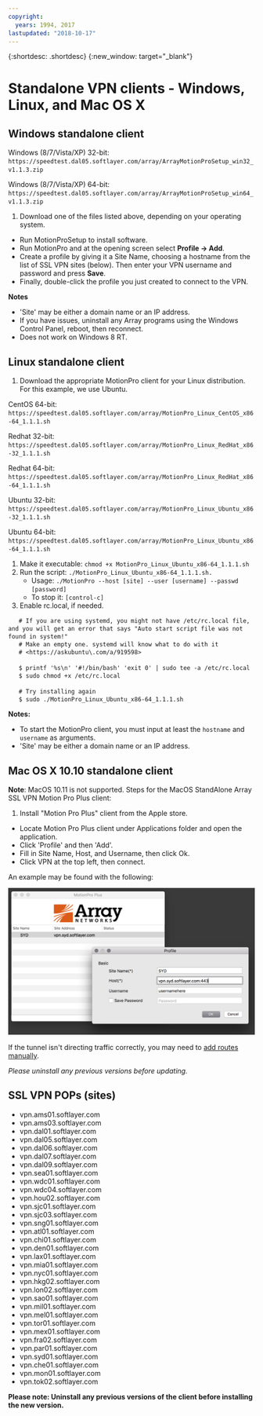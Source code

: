 ```yaml
---
copyright:
  years: 1994, 2017
lastupdated: "2018-10-17"
---
```


{:shortdesc: .shortdesc}
{:new_window: target="_blank"}

# Standalone VPN clients - Windows, Linux, and Mac OS X

## Windows standalone client

Windows (8/7/Vista/XP) 32-bit:  `https://speedtest.dal05.softlayer.com/array/ArrayMotionProSetup_win32_v1.1.3.zip`

Windows (8/7/Vista/XP) 64-bit:  `https://speedtest.dal05.softlayer.com/array/ArrayMotionProSetup_win64_v1.1.3.zip`

1. Download one of the files listed above, depending on your operating system.
* Run MotionProSetup to install software.
* Run MotionPro and at the opening screen select **Profile -> Add**.
* Create a profile by giving it a Site Name, choosing a hostname from the list of SSL VPN sites (below). Then enter your VPN username and password and press **Save**.
* Finally, double-click the profile you just created to connect to the VPN.

**Notes**
 * 'Site' may be either a domain name or an IP address.
 * If you have issues, uninstall any Array programs using the Windows Control Panel, reboot, then reconnect.
 * Does not work on Windows 8 RT.

## Linux standalone client

1. Download the appropriate MotionPro client for your Linux distribution. For this example, we use Ubuntu.

CentOS 64-bit: `https://speedtest.dal05.softlayer.com/array/MotionPro_Linux_CentOS_x86-64_1.1.1.sh`

Redhat 32-bit: `https://speedtest.dal05.softlayer.com/array/MotionPro_Linux_RedHat_x86-32_1.1.1.sh`

Redhat 64-bit: `https://speedtest.dal05.softlayer.com/array/MotionPro_Linux_RedHat_x86-64_1.1.1.sh`

Ubuntu 32-bit: `https://speedtest.dal05.softlayer.com/array/MotionPro_Linux_Ubuntu_x86-32_1.1.1.sh`

Ubuntu 64-bit: `https://speedtest.dal05.softlayer.com/array/MotionPro_Linux_Ubuntu_x86-64_1.1.1.sh`


1. Make it executable: `chmod +x MotionPro_Linux_Ubuntu_x86-64_1.1.1.sh`
1. Run the script:  `./MotionPro_Linux_Ubuntu_x86-64_1.1.1.sh.`
   * Usage:  `./MotionPro --host [site] --user [username] --passwd [password]`
   * To stop it:  `[control-c]`
1. Enable rc.local, if needed.
    
  ```
     # If you are using systemd, you might not have /etc/rc.local file, and you will get an error that says "Auto start script file was not found in system!"
     # Make an empty one. systemd will know what to do with it
     # <https://askubuntu\.com/a/919598>

     $ printf '%s\n' '#!/bin/bash' 'exit 0' | sudo tee -a /etc/rc.local
     $ sudo chmod +x /etc/rc.local

     # Try installing again
     $ sudo ./MotionPro_Linux_Ubuntu_x86-64_1.1.1.sh
```     

**Notes:**  
 * To start the MotionPro client, you must input at least the `hostname` and `username` as arguments.
 * 'Site' may be either a domain name or an IP address.

## Mac OS X 10.10 standalone client

**Note**: MacOS 10.11 is not supported. 
Steps for the MacOS StandAlone Array SSL VPN Motion Pro Plus client:

1. Install "Motion Pro Plus" client from the Apple store.
* Locate Motion Pro Plus client under Applications folder and open the application.
* Click 'Profile' and then 'Add'.
* Fill in Site Name, Host, and Username, then click Ok.
* Click VPN at the top left, then connect.

An example may be found with the following:

![Figure 1](images/snip20170425_1.png)

If the tunnel isn't directing traffic correctly, you may need to [add routes manually](https://discussions.apple.com/thread/2735376).

*Please uninstall any previous versions before updating.*

## SSL VPN POPs (sites)

* vpn.ams01.softlayer.com
* vpn.ams03.softlayer.com
* vpn.dal01.softlayer.com
* vpn.dal05.softlayer.com
* vpn.dal06.softlayer.com
* vpn.dal07.softlayer.com
* vpn.dal09.softlayer.com
* vpn.sea01.softlayer.com
* vpn.wdc01.softlayer.com
* vpn.wdc04.softlayer.com
* vpn.hou02.softlayer.com
* vpn.sjc01.softlayer.com
* vpn.sjc03.softlayer.com
* vpn.sng01.softlayer.com
* vpn.atl01.softlayer.com
* vpn.chi01.softlayer.com
* vpn.den01.softlayer.com
* vpn.lax01.softlayer.com
* vpn.mia01.softlayer.com
* vpn.nyc01.softlayer.com
* vpn.hkg02.softlayer.com
* vpn.lon02.softlayer.com
* vpn.sao01.softlayer.com
* vpn.mil01.softlayer.com
* vpn.mel01.softlayer.com
* vpn.tor01.softlayer.com
* vpn.mex01.softlayer.com
* vpn.fra02.softlayer.com
* vpn.par01.softlayer.com
* vpn.syd01.softlayer.com
* vpn.che01.softlayer.com
* vpn.mon01.softlayer.com
* vpn.tok02.softlayer.com


**Please note: Uninstall any previous versions of the client before installing the new version.**
